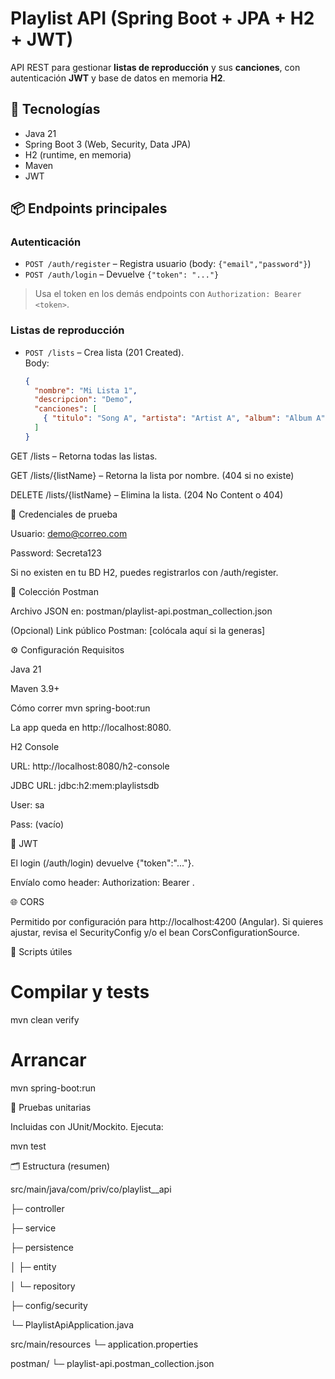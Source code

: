 # Playlist API (Spring Boot + JPA + H2 + JWT)

API REST para gestionar **listas de reproducción** y sus **canciones**, con autenticación **JWT** y base de datos en memoria **H2**.

## 🚀 Tecnologías
- Java 21
- Spring Boot 3 (Web, Security, Data JPA)
- H2 (runtime, en memoria)
- Maven
- JWT

## 📦 Endpoints principales

### Autenticación
- `POST /auth/register` – Registra usuario (body: `{"email","password"}`)  
- `POST /auth/login` – Devuelve `{"token": "..."}`

> Usa el token en los demás endpoints con `Authorization: Bearer <token>`.

### Listas de reproducción
- `POST /lists` – Crea lista (201 Created).  
  Body:
  ```json
  {
    "nombre": "Mi Lista 1",
    "descripcion": "Demo",
    "canciones": [
      { "titulo": "Song A", "artista": "Artist A", "album": "Album A", "anno": "2024", "genero": "Pop" }
    ]
  }


GET /lists – Retorna todas las listas.

GET /lists/{listName} – Retorna la lista por nombre. (404 si no existe)

DELETE /lists/{listName} – Elimina la lista. (204 No Content o 404)

🔐 Credenciales de prueba

Usuario: demo@correo.com

Password: Secreta123

Si no existen en tu BD H2, puedes registrarlos con /auth/register.

🧪 Colección Postman

Archivo JSON en: postman/playlist-api.postman_collection.json

(Opcional) Link público Postman: [colócala aquí si la generas]

⚙️ Configuración
Requisitos

Java 21

Maven 3.9+

Cómo correr
mvn spring-boot:run


La app queda en http://localhost:8080.

H2 Console

URL: http://localhost:8080/h2-console

JDBC URL: jdbc:h2:mem:playlistsdb

User: sa

Pass: (vacío)

🔑 JWT

El login (/auth/login) devuelve {"token":"..."}.

Envíalo como header: Authorization: Bearer <token>.

🌐 CORS

Permitido por configuración para http://localhost:4200 (Angular).
Si quieres ajustar, revisa el SecurityConfig y/o el bean CorsConfigurationSource.

🧰 Scripts útiles
# Compilar y tests
mvn clean verify

# Arrancar
mvn spring-boot:run

🧪 Pruebas unitarias

Incluidas con JUnit/Mockito. Ejecuta:

mvn test

🗂️ Estructura (resumen)

src/main/java/com/priv/co/playlist__api

  ├─ controller
  
  ├─ service
  
  ├─ persistence
  
  │   ├─ entity
  
  │   └─ repository
  
  ├─ config/security
  
  └─ PlaylistApiApplication.java

src/main/resources
  └─ application.properties

postman/
  └─ playlist-api.postman_collection.json
